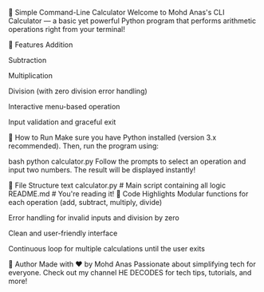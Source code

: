 🧮 Simple Command-Line Calculator
Welcome to Mohd Anas's CLI Calculator — a basic yet powerful Python program that performs arithmetic operations right from your terminal!

🔧 Features
Addition

Subtraction

Multiplication

Division (with zero division error handling)

Interactive menu-based operation

Input validation and graceful exit

🚀 How to Run
Make sure you have Python installed (version 3.x recommended). Then, run the program using:

bash
python calculator.py
Follow the prompts to select an operation and input two numbers. The result will be displayed instantly!

📁 File Structure
text
calculator.py        # Main script containing all logic
README.md            # You're reading it!
🧠 Code Highlights
Modular functions for each operation (add, subtract, multiply, divide)

Error handling for invalid inputs and division by zero

Clean and user-friendly interface

Continuous loop for multiple calculations until the user exits

👤 Author
Made with ❤️ by Mohd Anas Passionate about simplifying tech for everyone. Check out my channel HE DECODES for tech tips, tutorials, and more!
